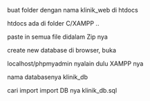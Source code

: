 buat folder dengan nama klinik_web di htdocs

htdocs ada di folder C/XAMPP .. 

paste in semua file didalam Zip nya

create new database di browser, buka 

localhost/phpmyadmin
nyalain dulu XAMPP nya

nama databasenya klinik_db

cari import
import DB nya klinik_db.sql
